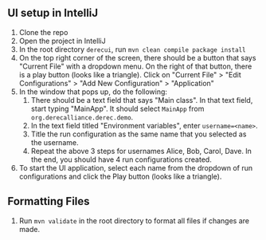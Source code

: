 ## UI setup in IntelliJ
1. Clone the repo
2. Open the project in IntelliJ
3. In the root directory `derecui`, run `mvn clean compile package install`
4. On the top right corner of the screen, there should be a button that says "Current File" with a dropdown menu. On the right of that button, there is a play button (looks like a triangle). Click on "Current File" > "Edit Configurations" > "Add New Configuration" > "Application"
5. In the window that pops up, do the following:
   1. There should be a text field that says "Main class". In that text field, start typing "MainApp". It should 
      select `MainApp` from `org.derecalliance.derec.demo`.
   2. In the text field titled "Environment variables", enter `username=<name>`.
   3. Title the run configuration as the same name that you selected as the username.
   4. Repeat the above 3 steps for usernames Alice, Bob, Carol, Dave. In the end, you should have 4 run 
      configurations created.
6. To start the UI application, select each name from the dropdown of run configurations and click the Play button 
   (looks like a triangle).

## Formatting Files
1. Run `mvn validate` in the root directory to format all files if changes are made.

